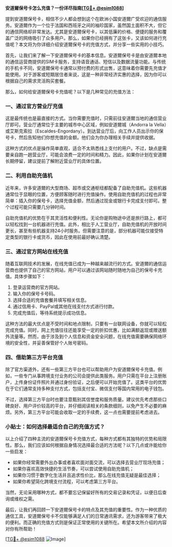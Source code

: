 **安道爾保号卡怎么充值？一份详尽指南[[TG💪+ @esim1088](https://t.me/s/esim1088)]**

提到安道爾保号卡，相信不少人都会想到这个在欧洲小国安道爾广受欢迎的通信服务。安道爾作为一个位于法国和西班牙之间的袖珍国家，虽然国土面积不大，但它的通信网络却非常发达。尤其是安道爾保号卡，以其低廉的价格、便捷的服务和覆盖广泛的网络吸引了众多用户。那么，如果你已经拥有了这张卡，又该如何进行充值呢？本文将为你详细介绍安道爾保号卡的充值方式，并分享一些实用的小技巧。

首先，让我们来了解一下安道爾保号卡的基本信息。安道爾保号卡是由安道爾本地的通信运营商提供的SIM卡服务，支持语音通话、短信以及数据流量功能。与传统的手机卡不同，安道爾保号卡通常以预付费的形式出售，这意味着你需要先充值才能使用。对于游客或短期居住者来说，这是一种非常经济实惠的选择，因为你可以根据自己的需求灵活购买套餐。

那么，如何给安道爾保号卡充值呢？以下是几种常见的充值方法：

### 一、通过官方营业厅充值

这是最传统也是最直接的方式。当你需要充值时，只需前往安道爾当地的通信营业厅即可。营业厅通常位于主要的城市中心区域，例如安道爾城（Andorra la Vella）或艾斯克索拉（Escaldes-Engordany）。到达营业厅后，向工作人员出示你的保号卡，然后告知他们你想充值的金额。他们会为你办理相关手续并提供收据。

这种方式的优点是操作简单直观，适合不太熟悉线上支付的用户。不过，缺点是需要亲自跑一趟营业厅，可能会浪费一定的时间和精力。因此，如果你计划在安道爾长期停留，建议提前了解附近营业厅的具体位置。

### 二、利用自助充值机

近年来，许多安道爾的大型商场、超市或交通枢纽都配备了自助充值机。这些机器通常位于显眼的位置，方便顾客随时进行充值操作。使用自助充值机的过程也非常简单：插入你的保号卡，选择充值金额，然后通过现金或银行卡完成支付即可。整个过程可能只需要几分钟时间。

自助充值机的优势在于其灵活性和便利性。无论你是购物途中还是旅行路上，都可以轻松找到一台机器进行充值。此外，相比于人工营业厅，自助充值机的开放时间更长，甚至有些机器支持24小时服务。但需要注意的是，部分机器可能仅接受特定类型的银行卡或货币，因此在使用前最好确认清楚。

### 三、通过官方网站在线充值

随着互联网技术的发展，在线充值已成为一种越来越流行的方式。安道爾的通信运营商也提供了自己的官方网站，用户可以通过该网站随时随地为自己的保号卡充值。具体步骤如下：

1. 登录运营商的官方网站。
2. 输入你的保号卡号码。
3. 选择合适的充值套餐并填写相关信息。
4. 通过信用卡、PayPal或其他在线支付方式进行付款。
5. 完成充值后，等待系统提示成功信息。

这种方法的最大优点是不受时间和地点限制，只要有一台联网设备，你就可以轻松完成充值。同时，网上充值往往还能享受一定的折扣优惠，比如满额返现或赠送额外流量等。然而，由于涉及到个人信息和资金安全问题，在线充值需要确保网络环境的安全性，并妥善保管好个人账号密码。

### 四、借助第三方平台充值

除了官方渠道外，还有一些第三方平台也可以帮助用户为安道爾保号卡充值。例如，一些专门从事跨境支付业务的公司会提供此类服务。用户只需在平台上注册账户，上传身份证件照片并通过身份验证，之后便可以开始充值了。这类平台的优势在于它们通常支持多种支付方式，包括支付宝、微信支付等国内常用的电子钱包。

不过，选择第三方平台时也要注意甄别其信誉度和服务质量。建议优先考虑那些口碑良好、用户评价较高的平台，并仔细阅读相关的条款细则，以免产生不必要的麻烦。另外，第三方平台可能会收取一定的手续费，这一点也需要提前考虑进去。

### 小贴士：如何选择最适合自己的充值方式？

以上介绍了四种主流的安道爾保号卡充值方式，每种方式都有其独特的优势和局限性。那么，我们应该如何根据自身情况选择最合适的方法呢？以下几点或许能给你一些启发：

- 如果你经常需要外出办事或者喜欢面对面交流，可以选择去营业厅现场充值；
- 如果你喜欢高效快捷的生活节奏，可以尝试使用自助充值机；
- 如果你习惯于数字化生活并且追求性价比，那么在线充值无疑是最佳选择；
- 如果你希望简化跨境支付流程，可以考虑第三方平台。

当然，无论采用哪种方式，都不要忘记保留好所有的交易记录和凭证，以便日后查询或维权之需。

最后，让我们再回顾一下安道爾保号卡的特点及其充值的重要性。作为一种优质的通信工具，安道爾保号卡不仅能够满足人们的日常通讯需求，还为游客带来了极大的便利。而正确的充值方式则是保证正常使用的关键所在。希望本文所介绍的内容对你有所帮助！

[[TG💪+ @esim1088](https://t.me/s/esim1088) ![Image](https://i.postimg.cc/4NQfJmqS/Snipaste-2025-05-13-00-14-12.png)]